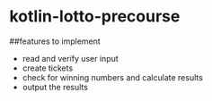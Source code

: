 # kotlin-lotto-precourse
##features to implement
- read and verify user input
- create tickets
- check for winning numbers and calculate results
- output the results

